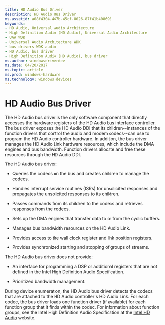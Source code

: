 ```yaml
---
title: HD Audio Bus Driver
description: HD Audio Bus Driver
ms.assetid: a08f4304-467b-45cf-8026-87f41b408692
keywords:
- HD Audio, Universal Audio Architecture
- High Definition Audio (HD Audio), Universal Audio Architecture
- UAA WDK
- Universal Audio Architecture WDK
- bus drivers WDK audio
- HD Audio, bus driver
- High Definition Audio (HD Audio), bus driver
ms.author: windowsdriverdev
ms.date: 04/20/2017
ms.topic: article
ms.prod: windows-hardware
ms.technology: windows-devices
---
```


# HD Audio Bus Driver


The HD Audio bus driver is the only software component that directly accesses the hardware registers of the HD Audio bus interface controller. The bus driver exposes the HD Audio DDI that its children--instances of the function drivers that control the audio and modem codecs--can use to program the HD Audio controller hardware. In addition, the bus driver manages the HD Audio Link hardware resources, which include the DMA engines and bus bandwidth. Function drivers allocate and free these resources through the HD Audio DDI.

The HD Audio bus driver:

-   Queries the codecs on the bus and creates children to manage the codecs.

-   Handles interrupt service routines (ISRs) for unsolicited responses and propagates the unsolicited responses to its children.

-   Passes commands from its children to the codecs and retrieves responses from the codecs.

-   Sets up the DMA engines that transfer data to or from the cyclic buffers.

-   Manages bus bandwidth resources on the HD Audio Link.

-   Provides access to the wall clock register and link position registers.

-   Provides synchronized starting and stopping of groups of streams.

The HD Audio bus driver does not provide:

-   An interface for programming a DSP or additional registers that are not defined in the Intel High Definition Audio Specification.

-   Prioritized bandwidth management.

During device enumeration, the HD Audio bus driver detects the codecs that are attached to the HD Audio controller's HD Audio Link. For each codec, the bus driver loads one function driver (if available) for each function group that it finds within the codec. For information about function groups, see the Intel High Definition Audio Specification at the [Intel HD Audio](http://go.microsoft.com/fwlink/p/?linkid=42508) website.

 

 




